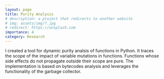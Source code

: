 ```yaml
---
layout: page
title: Purity Analysis
# description: a project that redirects to another website
# img: assets/img/7.jpg
# redirect: https://unsplash.com
importance: 4
category: Research
---
```


I created a tool for dynamic purity analsis of functions in Python. It traces the scope of the impact of variable mutations in functions. Functions whose side effects do not propagate outside their scope are pure.
The implementation is based on bytecodes analysis and leverages the functionality of the garbage collector. <br>

